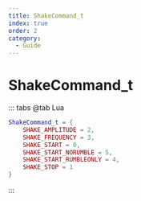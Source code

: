 ```yaml
---
title: ShakeCommand_t
index: true
order: 2
category:
  - Guide
---
```


# ShakeCommand_t
::: tabs
@tab Lua
```lua
ShakeCommand_t = {
    SHAKE_AMPLITUDE = 2,
    SHAKE_FREQUENCY = 3,
    SHAKE_START = 0,
    SHAKE_START_NORUMBLE = 5,
    SHAKE_START_RUMBLEONLY = 4,
    SHAKE_STOP = 1
}
```
:::